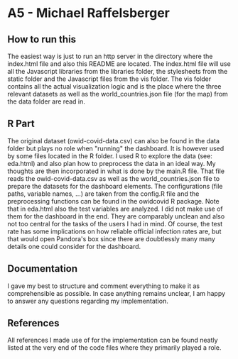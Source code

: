 # A5 - Michael Raffelsberger

## How to run this
The easiest way is just to run an http server in the directory where the index.html file and also this README are located.
The index.html file will use all the Javascript libraries from the libraries folder, the stylesheets from the static folder and the Javascript files from the vis folder. The vis folder contains all the actual visualization logic and is the place where the three relevant datasets as well as the world_countries.json file (for the map) from the data folder are read in.

## R Part
The original dataset (owid-covid-data.csv) can also be found in the data folder but plays no role when "running" the dashboard. It is however used by some files located in the R folder. I used R to explore the data (see: eda.html) and also plan how to preprocess the data in an ideal way. My thoughts are then incorporated in what is done by the main.R file. That file reads the owid-covid-data.csv as well as the world_countries.json file to prepare the datasets for the dashboard elements. The configurations (file paths, variable names, ...) are taken from the config.R file and the preprocessing functions can be found in the owidcovid R package. Note that in eda.html also the test variables are analyzed. I did not make use of them for the dashboard in the end. They are comparably unclean and also not too central for the tasks of the users I had in mind. Of course, the test rate has some implications on how reliable official infection rates are, but that would open Pandora's box since there are doubtlessly many many details one could consider for the dashboard.

## Documentation
I gave my best to structure and comment everything to make it as comprehensible as possible. In case anything remains unclear, I am happy to answer any questions regarding my implementation.

## References
All references I made use of for the implementation can be found neatly listed at the very end of the code files where they primarily played a role.